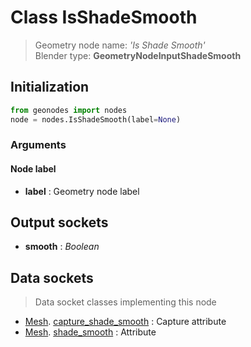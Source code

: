 
# Class IsShadeSmooth

> Geometry node name: _'Is Shade Smooth'_<br>Blender type:  **GeometryNodeInputShadeSmooth**

## Initialization


```python
from geonodes import nodes
node = nodes.IsShadeSmooth(label=None)
```


### Arguments


#### Node label



- **label** : Geometry node label



## Output sockets



- **smooth** : _Boolean_



## Data sockets

> Data socket classes implementing this node


- [Mesh](aaa). [capture_shade_smooth](bbb) : Capture attribute
- [Mesh](aaa). [shade_smooth](bbb) : Attribute


